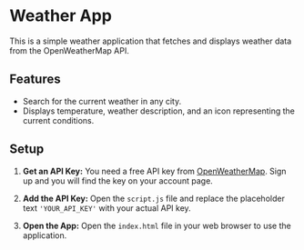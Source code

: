 # Weather App

This is a simple weather application that fetches and displays weather data from the OpenWeatherMap API.

## Features

*   Search for the current weather in any city.
*   Displays temperature, weather description, and an icon representing the current conditions.

## Setup

1.  **Get an API Key:** You need a free API key from [OpenWeatherMap](https://openweathermap.org/appid). Sign up and you will find the key on your account page.

2.  **Add the API Key:** Open the `script.js` file and replace the placeholder text `'YOUR_API_KEY'` with your actual API key.

3.  **Open the App:** Open the `index.html` file in your web browser to use the application.
